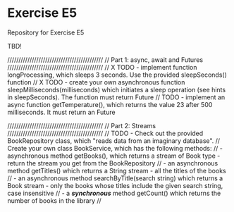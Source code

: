 # Exercise E5
Repository for Exercise E5

TBD!

///////////////////////////////////////////
// Part 1: async, await and Futures
///////////////////////////////////////////
// X TODO - implement function longProcessing, which sleeps 3 seconds. Use the provided sleepSeconds() function
// X TODO - create your own asynchronous function sleepMilliseconds(milliseconds)  which initiates a sleep operation (see hints in sleepSeconds). The function must return Future<void>
// TODO - implement an async function getTemperature(), which returns the value 23 after 500 milliseconds. It must return an Future<int>

///////////////////////////////////////////
// Part 2: Streams
///////////////////////////////////////////
// TODO - Check out the provided BookRepository class, which "reads data from an imaginary database".
//          Create your own class BookService, which has the following methods:
//              - asynchronous method getBooks(), which returns a stream of Book type - return the stream you get from the BookRepository
//              - an asynchronous method getTitles() which returns a String stream - all the titles of the books
//              - an asynchronous method searchByTitle(search string) which returns a Book stream - only the books whose titles include the given search string, case insensitive
//              - a ___synchronous___ method getCount() which returns the number of books in the library
//
